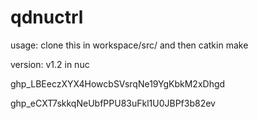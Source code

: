 # qdnuctrl
usage:
  clone this in workspace/src/ and then catkin make
  
version:
  v1.2 in nuc 

  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

  
  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

